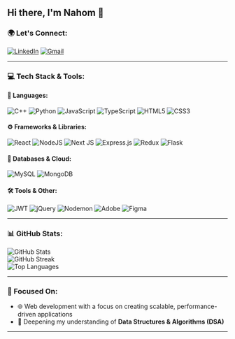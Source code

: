 ## Hi there, I'm Nahom 👋

### 🌍 Let's Connect:
[![LinkedIn](https://img.shields.io/badge/LinkedIn-%230077B5.svg?logo=linkedin&logoColor=white)](https://linkedin.com/in/nahom-en)  [![Gmail](https://img.shields.io/badge/Gmail-%23EA4335.svg?logo=gmail&logoColor=white)](mailto:nahom1endashaw@gmail.com)

---

### 💻 Tech Stack & Tools:
#### 🔧 **Languages:**
![C++](https://img.shields.io/badge/c++-%2300599C.svg?style=for-the-badge&logo=c%2B%2B&logoColor=white) ![Python](https://img.shields.io/badge/python-3670A0?style=for-the-badge&logo=python&logoColor=ffdd54) ![JavaScript](https://img.shields.io/badge/javascript-%23323330.svg?style=for-the-badge&logo=javascript&logoColor=%23F7DF1E) ![TypeScript](https://img.shields.io/badge/typescript-%23007ACC.svg?style=for-the-badge&logo=typescript&logoColor=white) ![HTML5](https://img.shields.io/badge/html5-%23E34F26.svg?style=for-the-badge&logo=html5&logoColor=white) ![CSS3](https://img.shields.io/badge/css3-%231572B6.svg?style=for-the-badge&logo=css3&logoColor=white)

#### ⚙️ **Frameworks & Libraries:**
![React](https://img.shields.io/badge/react-%2320232a.svg?style=for-the-badge&logo=react&logoColor=%2361DAFB) ![NodeJS](https://img.shields.io/badge/node.js-6DA55F?style=for-the-badge&logo=node.js&logoColor=white) ![Next JS](https://img.shields.io/badge/Next-black?style=for-the-badge&logo=next.js&logoColor=white) ![Express.js](https://img.shields.io/badge/express.js-%23404d59.svg?style=for-the-badge&logo=express&logoColor=%2361DAFB) ![Redux](https://img.shields.io/badge/redux-%23593d88.svg?style=for-the-badge&logo=redux&logoColor=white) ![Flask](https://img.shields.io/badge/flask-%23000.svg?style=for-the-badge&logo=flask&logoColor=white)

#### 📡 **Databases & Cloud:**
![MySQL](https://img.shields.io/badge/mysql-4479A1.svg?style=for-the-badge&logo=mysql&logoColor=white) ![MongoDB](https://img.shields.io/badge/MongoDB-%234ea94b.svg?style=for-the-badge&logo=mongodb&logoColor=white)

#### 🛠️ **Tools & Other:**
![JWT](https://img.shields.io/badge/JWT-black?style=for-the-badge&logo=JSON%20web%20tokens) ![jQuery](https://img.shields.io/badge/jquery-%230769AD.svg?style=for-the-badge&logo=jquery&logoColor=white) ![Nodemon](https://img.shields.io/badge/NODEMON-%23323330.svg?style=for-the-badge&logo=nodemon&logoColor=%BBDEAD) ![Adobe](https://img.shields.io/badge/adobe-%23FF0000.svg?style=for-the-badge&logo=adobe&logoColor=white) ![Figma](https://img.shields.io/badge/figma-%23F24E1E.svg?style=for-the-badge&logo=figma&logoColor=white)

---

### 📊 GitHub Stats:
![GitHub Stats](https://github-readme-stats.vercel.app/api?username=nahom-en&theme=radical&hide_border=true&include_all_commits=true&count_private=true)<br/>
![GitHub Streak](https://github-readme-streak-stats.herokuapp.com/?user=nahom-en&theme=radical&hide_border=true)<br/>
![Top Languages](https://github-readme-stats.vercel.app/api/top-langs/?username=nahom-en&theme=radical&hide_border=true&include_all_commits=true&count_private=true&layout=compact)

---

### 🎯 Focused On:
- 🌐 Web development with a focus on creating scalable, performance-driven applications
- 🧠 Deepening my understanding of **Data Structures & Algorithms (DSA)**


---
